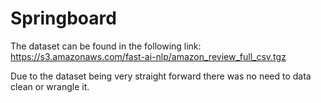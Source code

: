 # Springboard

The dataset can be found in the following link: https://s3.amazonaws.com/fast-ai-nlp/amazon_review_full_csv.tgz

Due to the dataset being very straight forward there was no need to data clean or wrangle it.
